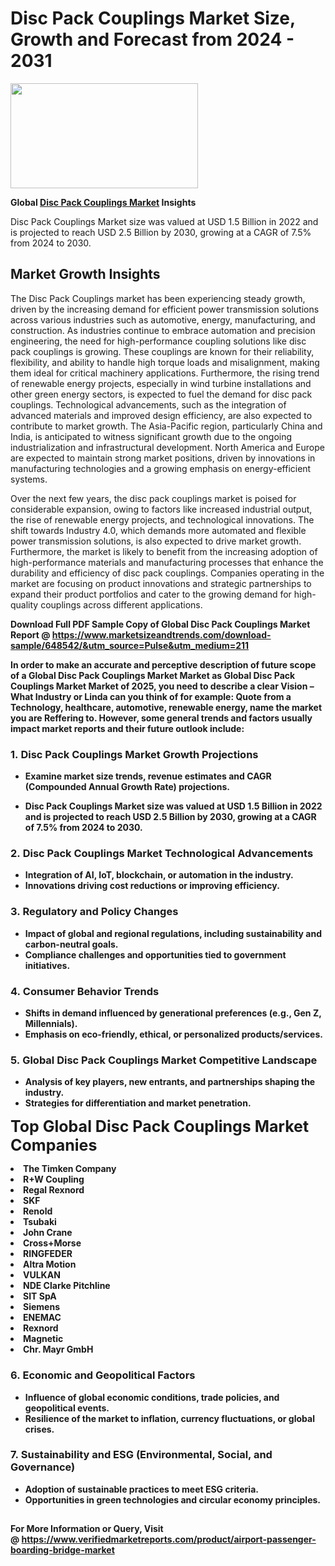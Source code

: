 <H1>Disc Pack Couplings Market Size, Growth and Forecast from 2024 - 2031</H1><img class="aligncenter size-medium wp-image-584254" src="https://thirdeyenews.in/wp-content/uploads/2024/09/Global-Market-Research-300x168.jpeg" alt="" width="300" height="168" /><p><strong>Global&nbsp;<a href="https://www.marketsizeandtrends.com/download-sample/648542/&amp;utm_source=Pulse&amp;utm_medium=211">Disc Pack Couplings Market</a> Insights</strong></p><p>Disc Pack Couplings Market size was valued at USD 1.5 Billion in 2022 and is projected to reach USD 2.5 Billion by 2030, growing at a CAGR of 7.5% from 2024 to 2030.</p><p><h2>Market Growth Insights</h2> <p>The Disc Pack Couplings market has been experiencing steady growth, driven by the increasing demand for efficient power transmission solutions across various industries such as automotive, energy, manufacturing, and construction. As industries continue to embrace automation and precision engineering, the need for high-performance coupling solutions like disc pack couplings is growing. These couplings are known for their reliability, flexibility, and ability to handle high torque loads and misalignment, making them ideal for critical machinery applications. Furthermore, the rising trend of renewable energy projects, especially in wind turbine installations and other green energy sectors, is expected to fuel the demand for disc pack couplings. Technological advancements, such as the integration of advanced materials and improved design efficiency, are also expected to contribute to market growth. The Asia-Pacific region, particularly China and India, is anticipated to witness significant growth due to the ongoing industrialization and infrastructural development. North America and Europe are expected to maintain strong market positions, driven by innovations in manufacturing technologies and a growing emphasis on energy-efficient systems.</p> <p><strong></strong></p> <p>Over the next few years, the disc pack couplings market is poised for considerable expansion, owing to factors like increased industrial output, the rise of renewable energy projects, and technological innovations. The shift towards Industry 4.0, which demands more automated and flexible power transmission solutions, is also expected to drive market growth. Furthermore, the market is likely to benefit from the increasing adoption of high-performance materials and manufacturing processes that enhance the durability and efficiency of disc pack couplings. Companies operating in the market are focusing on product innovations and strategic partnerships to expand their product portfolios and cater to the growing demand for high-quality couplings across different applications.</p> <p><strong></p><p><span class=""><strong>Download Full PDF Sample Copy of Global Disc Pack Couplings Market Report</strong> @ <a href="https://www.marketsizeandtrends.com/download-sample/648542/&amp;utm_source=Pulse&amp;utm_medium=211" target="_blank">https://www.marketsizeandtrends.com/download-sample/648542/&amp;utm_source=Pulse&amp;utm_medium=211</a></span></p><p>In order to make an accurate and perceptive description of future scope of a Global&nbsp;Disc Pack Couplings Market Market as Global&nbsp;Disc Pack Couplings Market Market of 2025, you need to describe a clear Vision &ndash; What Industry or Linda can you think of for example: Quote from a Technology, healthcare, automotive, renewable energy, name the market you are Reffering to. However, some general trends and factors usually impact market reports and their future outlook include:</p><h3>1.&nbsp;<strong>Disc Pack Couplings Market Growth Projections</strong></h3><ul><li>Examine market size trends, revenue estimates and CAGR (Compounded Annual Growth Rate) projections.</li><li><p>Disc Pack Couplings Market size was valued at USD 1.5 Billion in 2022 and is projected to reach USD 2.5 Billion by 2030, growing at a CAGR of 7.5% from 2024 to 2030.</p></li></ul><h3>2.&nbsp;<strong>Disc Pack Couplings Market Technological Advancements</strong></h3><ul><li>Integration of AI, IoT, blockchain, or automation in the industry.</li><li>Innovations driving cost reductions or improving efficiency.</li></ul><h3>3.&nbsp;<strong>Regulatory and Policy Changes</strong></h3><ul><li>Impact of global and regional regulations, including sustainability and carbon-neutral goals.</li><li>Compliance challenges and opportunities tied to government initiatives.</li></ul><h3>4.&nbsp;<strong>Consumer Behavior Trends</strong></h3><ul><li>Shifts in demand influenced by generational preferences (e.g., Gen Z, Millennials).</li><li>Emphasis on eco-friendly, ethical, or personalized products/services.</li></ul><h3>5.&nbsp;<strong>Global Disc Pack Couplings Market Competitive Landscape</strong></h3><ul><li>Analysis of key players, new entrants, and partnerships shaping the industry.</li><li>Strategies for differentiation and market penetration.</li></ul><p data-pm-slice="1 1 []"><span style="color: inherit; font-family: inherit; font-size: 25px;">Top Global Disc Pack Couplings Market Companies</span></p><div class="" data-test-id=""><p><li>The Timken Company</li><li> R+W Coupling</li><li> Regal Rexnord</li><li> SKF</li><li> Renold</li><li> Tsubaki</li><li> John Crane</li><li> Cross+Morse</li><li> RINGFEDER</li><li> Altra Motion</li><li> VULKAN</li><li> NDE Clarke Pitchline</li><li> SIT SpA</li><li> Siemens</li><li> ENEMAC</li><li> Rexnord</li><li> Magnetic</li><li> Chr. Mayr GmbH</li></p></div><h3>6.&nbsp;<strong>Economic and Geopolitical Factors</strong></h3><ul><li>Influence of global economic conditions, trade policies, and geopolitical events.</li><li>Resilience of the market to inflation, currency fluctuations, or global crises.</li></ul><h3>7.&nbsp;<strong>Sustainability and ESG (Environmental, Social, and Governance)</strong></h3><ul><li>Adoption of sustainable practices to meet ESG criteria.</li><li>Opportunities in green technologies and circular economy principles.</li></ul><h2><strong style="font-size: 14px;">For More Information or Query, Visit @&nbsp;</strong><a style="background-color: #ffffff; font-size: 14px;" href="https://www.marketsizeandtrends.com/report/disc-pack-couplings-market/" target="_blank">https://www.verifiedmarketreports.com/product/airport-passenger-boarding-bridge-market</a></h2>
